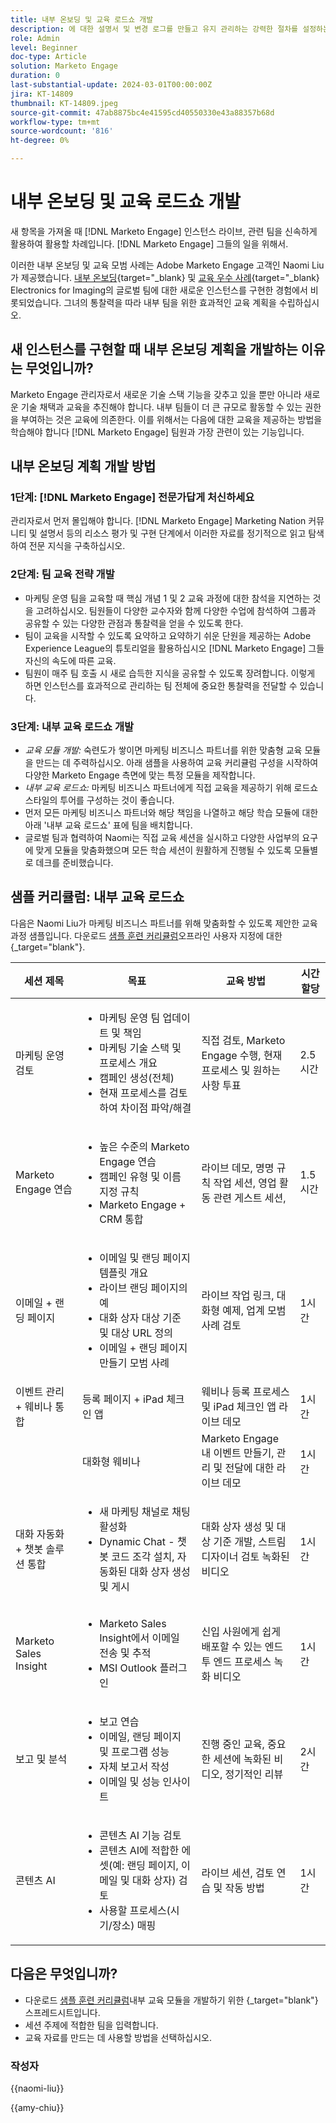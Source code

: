 ```yaml
---
title: 내부 온보딩 및 교육 로드쇼 개발
description: 에 대한 설명서 및 변경 로그를 만들고 유지 관리하는 강력한 절차를 설정하는 방법에 대해 알아봅니다. [!DNL Marketo Engage] 인스턴스. 이렇게 하면 팀의 지식 공유에 드는 시간이 절약될 뿐만 아니라 인스턴스의 상태와 효율성도 향상됩니다.
role: Admin
level: Beginner
doc-type: Article
solution: Marketo Engage
duration: 0
last-substantial-update: 2024-03-01T00:00:00Z
jira: KT-14809
thumbnail: KT-14809.jpeg
source-git-commit: 47ab8875bc4e41595cd40550330e43a88357b68d
workflow-type: tm+mt
source-wordcount: '816'
ht-degree: 0%

---
```



# 내부 온보딩 및 교육 로드쇼 개발

새 항목을 가져올 때 [!DNL Marketo Engage] 인스턴스 라이브, 관련 팀을 신속하게 활용하여 활용할 차례입니다. [!DNL Marketo Engage] 그들의 일을 위해서.

이러한 내부 온보딩 및 교육 모범 사례는 Adobe Marketo Engage 고객인 Naomi Liu가 제공했습니다. [내부 온보딩](https://nation.marketo.com/t5/employee-blogs/peer-perspective-orchestrating-onboarding-across-global-teams/ba-p/244931){target="_blank} 및 [교육 우수 사례](https://nation.marketo.com/t5/employee-blogs/peer-perspective-how-to-train-internal-users-on-marketo-engage/ba-p/245237){target="_blank} Electronics for Imaging의 글로벌 팀에 대한 새로운 인스턴스를 구현한 경험에서 비롯되었습니다. 그녀의 통찰력을 따라 내부 팀을 위한 효과적인 교육 계획을 수립하십시오.

## 새 인스턴스를 구현할 때 내부 온보딩 계획을 개발하는 이유는 무엇입니까?

Marketo Engage 관리자로서 새로운 기술 스택 기능을 갖추고 있을 뿐만 아니라 새로운 기술 채택과 교육을 추진해야 합니다. 내부 팀들이 더 큰 규모로 활동할 수 있는 권한을 부여하는 것은 교육에 의존한다. 이를 위해서는 다음에 대한 교육을 제공하는 방법을 학습해야 합니다 [!DNL Marketo Engage] 팀원과 가장 관련이 있는 기능입니다.

## 내부 온보딩 계획 개발 방법

### 1단계: [!DNL Marketo Engage] 전문가답게 처신하세요

관리자로서 먼저 몰입해야 합니다. [!DNL Marketo Engage] Marketing Nation 커뮤니티 및 설명서 등의 리소스 평가 및 구현 단계에서 이러한 자료를 정기적으로 읽고 탐색하여 전문 지식을 구축하십시오.

### 2단계: 팀 교육 전략 개발

* 마케팅 운영 팀을 교육할 때 핵심 개념 1 및 2 교육 과정에 대한 참석을 지연하는 것을 고려하십시오. 팀원들이 다양한 교수자와 함께 다양한 수업에 참석하여 그룹과 공유할 수 있는 다양한 관점과 통찰력을 얻을 수 있도록 한다.
* 팀이 교육을 시작할 수 있도록 요약하고 요약하기 쉬운 단원을 제공하는 Adobe Experience League의 튜토리얼을 활용하십시오 [!DNL Marketo Engage] 그들 자신의 속도에 따른 교육.
* 팀원이 매주 팀 호출 시 새로 습득한 지식을 공유할 수 있도록 장려합니다. 이렇게 하면 인스턴스를 효과적으로 관리하는 팀 전체에 중요한 통찰력을 전달할 수 있습니다.

### 3단계: 내부 교육 로드쇼 개발

* *교육 모듈 개발:* 숙련도가 쌓이면 마케팅 비즈니스 파트너를 위한 맞춤형 교육 모듈을 만드는 데 주력하십시오. 아래 샘플을 사용하여 교육 커리큘럼 구성을 시작하여 다양한 Marketo Engage 측면에 맞는 특정 모듈을 제작합니다.
* *내부 교육 로드쇼:* 마케팅 비즈니스 파트너에게 직접 교육을 제공하기 위해 로드쇼 스타일의 투어를 구성하는 것이 좋습니다.
* 먼저 모든 마케팅 비즈니스 파트너와 해당 책임을 나열하고 해당 학습 모듈에 대한 아래 &#39;내부 교육 로드쇼&#39; 표에 팀을 배치합니다.
* 글로벌 팀과 협력하여 Naomi는 직접 교육 세션을 실시하고 다양한 사업부의 요구에 맞게 모듈을 맞춤화했으며 모든 학습 세션이 원활하게 진행될 수 있도록 모듈별로 데크를 준비했습니다.

## 샘플 커리큘럼: 내부 교육 로드쇼

다음은 Naomi Liu가 마케팅 비즈니스 파트너를 위해 맞춤화할 수 있도록 제안한 교육 과정 샘플입니다. 다운로드 [샘플 훈련 커리큘럼](assets/adobe-marketo-engage-internal-training-roadshows.xlsx)오프라인 사용자 지정에 대한 {_target=&quot;blank&quot;}.

| 세션 제목 | 목표 | 교육 방법 | 시간 할당 |
|--- |--- |--- |--- |
| 마케팅 운영 검토 | <ul><li>마케팅 운영 팀 업데이트 및 책임</li><li>마케팅 기술 스택 및 프로세스 개요</li><li>캠페인 생성(전체)</li><li>현재 프로세스를 검토하여 차이점 파악/해결</li></ul> | 직접 검토, Marketo Engage 수행, 현재 프로세스 및 원하는 사항 투표 | 2.5시간 |
| Marketo Engage 연습 | <ul><li>높은 수준의 Marketo Engage 연습</li><li>캠페인 유형 및 이름 지정 규칙</li><li>Marketo Engage + CRM 통합 | 라이브 데모, 명명 규칙 작업 세션, 영업 활동 관련 게스트 세션, | 1.5시간 |
| 이메일 + 랜딩 페이지 | <ul><li>이메일 및 랜딩 페이지 템플릿 개요</li><li>라이브 랜딩 페이지의 예</li><li>대화 상자 대상 기준 및 대상 URL 정의</li><li>이메일 + 랜딩 페이지 만들기 모범 사례</li></ul> | 라이브 작업 링크, 대화형 예제, 업계 모범 사례 검토 | 1시간 |
| 이벤트 관리 + 웨비나 통합 | 등록 페이지 + iPad 체크인 앱 | 웨비나 등록 프로세스 및 iPad 체크인 앱 라이브 데모 | 1시간 |
|  | 대화형 웨비나 | Marketo Engage 내 이벤트 만들기, 관리 및 전달에 대한 라이브 데모 | 1시간 |
| 대화 자동화 + 챗봇 솔루션 통합 | <ul><li>새 마케팅 채널로 채팅 활성화</li><li>Dynamic Chat - 챗봇 코드 조각 설치, 자동화된 대화 상자 생성 및 게시</li></ul> | 대화 상자 생성 및 대상 기준 개발, 스트림 디자이너 검토 녹화된 비디오 | 1시간 |
| Marketo Sales Insight | <ul><li>Marketo Sales Insight에서 이메일 전송 및 추적</li><li>MSI Outlook 플러그인</li></ul> | 신입 사원에게 쉽게 배포할 수 있는 엔드 투 엔드 프로세스 녹화 비디오 | 1시간 |
| 보고 및 분석 | <ul><li>보고 연습</li><li>이메일, 랜딩 페이지 및 프로그램 성능</li><li>자체 보고서 작성</li><li>이메일 및 성능 인사이트</li></ul> | 진행 중인 교육, 중요한 세션에 녹화된 비디오, 정기적인 리뷰 | 2시간 |
| 콘텐츠 AI | <ul><li>콘텐츠 AI 기능 검토</li><li>콘텐츠 AI에 적합한 에셋(예: 랜딩 페이지, 이메일 및 대화 상자) 검토</li><li>사용할 프로세스(시기/장소) 매핑</li></ul> | 라이브 세션, 검토 연습 및 작동 방법 | 1시간 |

## 다음은 무엇입니까?

* 다운로드 [샘플 훈련 커리큘럼](assets/adobe-marketo-engage-internal-training-roadshows.xlsx)내부 교육 모듈을 개발하기 위한 {_target=&quot;blank&quot;} 스프레드시트입니다.
* 세션 주제에 적합한 팀을 입력합니다.
* 교육 자료를 만드는 데 사용할 방법을 선택하십시오.

### 작성자

{{naomi-liu}}

{{amy-chiu}}